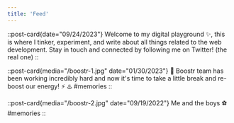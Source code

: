 ```yaml
---
title: 'Feed'
---
```


::post-card{date="09/24/2023"}
Welcome to my digital playground ✨, this is where I tinker, experiment, and write about all things related to the web development. Stay in touch and connected by following me on Twitter! (the real one)
::

::post-card{media="/boostr-1.jpg" date="01/30/2023"}
🙌 Boostr team has been working incredibly hard and now it's time to take a little break and re-boost our energy! ⚡ ♨️ #memories
::

::post-card{media="/boostr-2.jpg" date="09/19/2022"}
Me and the boys ⚽️ #memories
::